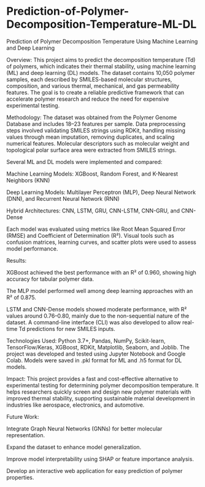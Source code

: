 # Prediction-of-Polymer-Decomposition-Temperature-ML-DL

Prediction of Polymer Decomposition Temperature Using Machine Learning and Deep Learning

Overview:
This project aims to predict the decomposition temperature (Td) of polymers, which indicates their thermal stability, using machine learning (ML) and deep learning (DL) models. The dataset contains 10,050 polymer samples, each described by SMILES-based molecular structures, composition, and various thermal, mechanical, and gas permeability features. The goal is to create a reliable predictive framework that can accelerate polymer research and reduce the need for expensive experimental testing.

Methodology:
The dataset was obtained from the Polymer Genome Database and includes 18–23 features per sample. Data preprocessing steps involved validating SMILES strings using RDKit, handling missing values through mean imputation, removing duplicates, and scaling numerical features. Molecular descriptors such as molecular weight and topological polar surface area were extracted from SMILES strings.

Several ML and DL models were implemented and compared:

Machine Learning Models: XGBoost, Random Forest, and K-Nearest Neighbors (KNN)

Deep Learning Models: Multilayer Perceptron (MLP), Deep Neural Network (DNN), and Recurrent Neural Network (RNN)

Hybrid Architectures: CNN, LSTM, GRU, CNN-LSTM, CNN-GRU, and CNN-Dense

Each model was evaluated using metrics like Root Mean Squared Error (RMSE) and Coefficient of Determination (R²). Visual tools such as confusion matrices, learning curves, and scatter plots were used to assess model performance.

Results:

XGBoost achieved the best performance with an R² of 0.960, showing high accuracy for tabular polymer data.

The MLP model performed well among deep learning approaches with an R² of 0.875.

LSTM and CNN-Dense models showed moderate performance, with R² values around 0.76–0.80, mainly due to the non-sequential nature of the dataset.
A command-line interface (CLI) was also developed to allow real-time Td predictions for new SMILES inputs.

Technologies Used:
Python 3.7+, Pandas, NumPy, Scikit-learn, TensorFlow/Keras, XGBoost, RDKit, Matplotlib, Seaborn, and Joblib.
The project was developed and tested using Jupyter Notebook and Google Colab.
Models were saved in .pkl format for ML and .h5 format for DL models.

Impact:
This project provides a fast and cost-effective alternative to experimental testing for determining polymer decomposition temperature. It helps researchers quickly screen and design new polymer materials with improved thermal stability, supporting sustainable material development in industries like aerospace, electronics, and automotive.

Future Work:

Integrate Graph Neural Networks (GNNs) for better molecular representation.

Expand the dataset to enhance model generalization.

Improve model interpretability using SHAP or feature importance analysis.

Develop an interactive web application for easy prediction of polymer properties.
